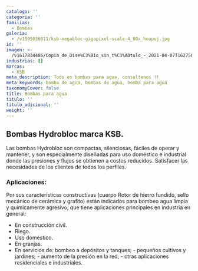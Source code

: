 ```yaml
---
catalogo: ''
categoria: ''
familias:
  - Bombas
galeria:
  - /v1595036811/ksb-megabloc-gigapixel-scale-4_00x_houpuj.jpg
id: ''
imagen: >-
  /v1617834486/Copia_de_Dise%C3%B1o_sin_t%C3%ADtulo_-_2021-04-07T162750.570_zdxsua.png
industrias: []
marcas:
  - KSB
meta_description: Todo en bombas para agua, consultenos !!
meta_keywords: bomba de agua, bombas de agua, bomba para agua
taxonomyCover: false
title: Bombas para agua
titulo: ''
titulo_adicional: ''
weight: ''
---
```

## Bombas Hydrobloc marca KSB.

  
Las bombas Hydrobloc son compactas, silenciosas, fáciles de operar y mantener, y son especialmente diseñadas para uso doméstico e industrial donde las presiones y flujos se obtienen a costos reducidos. Satisfacer las necesidades de los clientes de todos los perfiles.

### **Aplicaciones:**

Por sus características constructivas (cuerpo Rotor de hierro fundido, sello mecánico de cerámica y grafito) están indicados para bombeo agua limpia y químicamente agresivo, que tiene aplicaciones principales en industria en general:

* En construcción civil.
* Riego.
* Uso doméstico.
* En granjas.
* En servicios de: bombeo a depósitos y tanques; - pequeños cultivos y jardines; - aumento de la presión en la red; - otras aplicaciones residenciales e industriales.